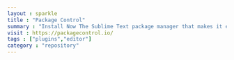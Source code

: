 ```yaml
---
layout : sparkle
title : "Package Control"
summary : "Install Now The Sublime Text package manager that makes it exceedingly simple to find, install and keep packages up-to-date."
visit : https://packagecontrol.io/
tags : ["plugins","editor"]
category : "repository"
---
```

